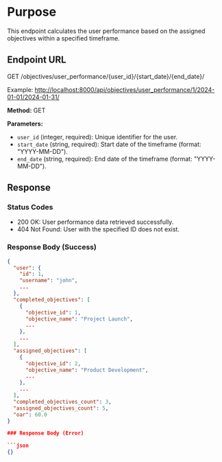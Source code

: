 # Purpose

This endpoint calculates the user performance based on the assigned objectives within a specified timeframe.

## Endpoint URL

GET /objectives/user_performance/{user_id}/{start_date}/{end_date}/

Example: <http://localhost:8000/api/objectives/user_performance/1/2024-01-01/2024-01-31/>

**Method:** GET

**Parameters:**

- `user_id` (integer, required): Unique identifier for the user.
- `start_date` (string, required): Start date of the timeframe (format: "YYYY-MM-DD").
- `end_date` (string, required): End date of the timeframe (format: "YYYY-MM-DD").

## Response

### Status Codes

- 200 OK: User performance data retrieved successfully.
- 404 Not Found: User with the specified ID does not exist.

### Response Body (Success)

```json
{
  "user": {
    "id": 1,
    "username": "john",
    ...
  },
  "completed_objectives": [
    {
      "objective_id": 1,
      "objective_name": "Project Launch",
      ...
    },
    ...
  ],
  "assigned_objectives": [
    {
      "objective_id": 2,
      "objective_name": "Product Development",
      ...
    },
    ...
  ],
  "completed_objectives_count": 3,
  "assigned_objectives_count": 5,
  "oar": 60.0
}

### Response Body (Error)

```json
{}

```
